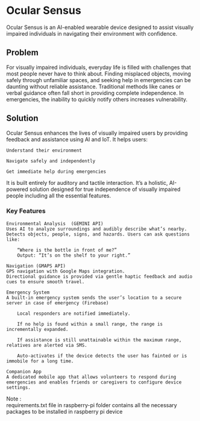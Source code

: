 # Ocular Sensus
Ocular Sensus is an AI-enabled wearable device designed to assist visually impaired individuals in navigating their environment with confidence.

## Problem
For visually impaired individuals, everyday life is filled with challenges that most people never have to think about. Finding misplaced objects, moving safely through unfamiliar spaces, and seeking help in emergencies can be daunting without reliable assistance. Traditional methods like canes or verbal guidance often fall short in providing complete independence. In emergencies, the inability to quickly notify others increases vulnerability.

## Solution
Ocular Sensus enhances the lives of visually impaired users by providing feedback and assistance using AI and IoT. It helps users:

    Understand their environment

    Navigate safely and independently

    Get immediate help during emergencies

It is built entirely for auditory and tactile interaction. It’s a holistic, 
AI-powered solution designed for true independence of visually impaired people 
including all the essential features.

### Key Features

    Environmental Analysis  (GEMINI API)
    Uses AI to analyze surroundings and audibly describe what’s nearby.
    Detects objects, people, signs, and hazards. Users can ask questions like:

        “Where is the bottle in front of me?”
        Output: “It’s on the shelf to your right.”

    Navigation (GMAPS API)
    GPS navigation with Google Maps integration.
    Directional guidance is provided via gentle haptic feedback and audio cues to ensure smooth travel.

    Emergency System
    A built-in emergency system sends the user’s location to a secure server in case of emergency (Firebase)

        Local responders are notified immediately.

        If no help is found within a small range, the range is incrementally expanded.

        If assistance is still unattainable within the maximum range, relatives are alerted via SMS.

        Auto-activates if the device detects the user has fainted or is immobile for a long time.

    Companion App
    A dedicated mobile app that allows volunteers to respond during emergencies and enables friends or caregivers to configure device settings.




Note :    
requirements.txt file in raspberry-pi folder contains all the necessary packages to be installed in raspberry pi device